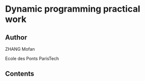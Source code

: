 # Dynamic programming practical work

## Author
ZHANG Mofan

Ecole des Ponts ParisTech

## Contents
